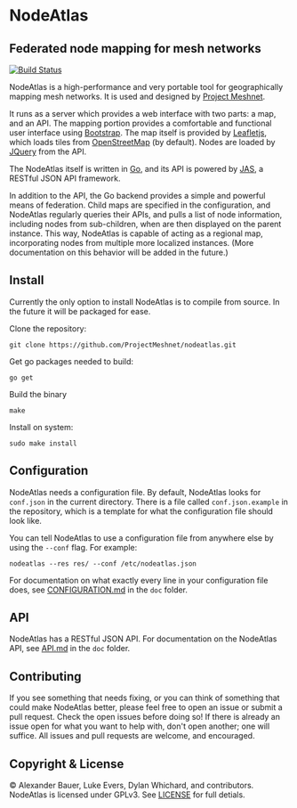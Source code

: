# NodeAtlas
## Federated node mapping for mesh networks

[![Build Status](https://travis-ci.org/ProjectMeshnet/nodeatlas.png?branch=master)](https://travis-ci.org/ProjectMeshnet/nodeatlas)

NodeAtlas is a high-performance and very portable tool for
geographically mapping mesh networks. It is used and designed by
[Project Meshnet][Atlas].

  [Atlas]: http://atlas.projectmeshnet.org
  [ProjectMeshnet]: https://projectmeshnet.org

It runs as a server which provides a web interface with two parts: a
map, and an API. The mapping portion provides a comfortable and
functional user interface using [Bootstrap][]. The map itself is
provided by [Leafletjs][], which loads tiles from [OpenStreetMap][]
(by default). Nodes are loaded by [JQuery][] from the API.

  [Bootstrap]: http://twitter.github.io/bootstrap/
  [Leafletjs]: http://leafletjs.com
  [JQuery]: http://jquery.com
  [OpenStreetMap]: http://www.openstreetmap.org

The NodeAtlas itself is written in [Go][], and its API is powered by
[JAS][], a RESTful JSON API framework.

  [Go]: http://golang.org
  [JAS]: https://github.com/coocood/jas#jas

In addition to the API, the Go backend provides a simple and powerful
means of federation. Child maps are specified in the configuration,
and NodeAtlas regularly queries their APIs, and pulls a list of node
information, including nodes from sub-children, when are then
displayed on the parent instance. This way, NodeAtlas is capable of
acting as a regional map, incorporating nodes from multiple more
localized instances. (More documentation on this behavior will be
added in the future.)


## Install

Currently the only option to install NodeAtlas is to compile from
source. In the future it will be packaged for ease.

Clone the repository:

```
git clone https://github.com/ProjectMeshnet/nodeatlas.git
```
Get go packages needed to build:
```
go get
```
Build the binary
```
make
```
Install on system:
```
sudo make install
```

## Configuration

NodeAtlas needs a configuration file. By default, NodeAtlas looks for
`conf.json` in the current directory. There is a file called
`conf.json.example` in the repository, which is a template for what
the configuration file should look like.

You can tell NodeAtlas to use a configuration file from anywhere else
by using the `--conf` flag. For example:

```
nodeatlas --res res/ --conf /etc/nodeatlas.json
```

For documentation on what exactly every line in your configuration
file does, see [CONFIGURATION.md][] in the `doc` folder.

  [CONFIGURATION.md]: ./doc/CONFIGURATION.md

## API

NodeAtlas has a RESTful JSON API. For documentation on the NodeAtlas
API, see [API.md][] in the `doc` folder.

  [API.md]: ./doc/API.md

## Contributing

If you see something that needs fixing, or you can think of something
that could make NodeAtlas better, please feel free to open an issue or
submit a pull request. Check the open issues before doing so! If there
is already an issue open for what you want to help with, don't open
another; one will suffice. All issues and pull requests are welcome,
and encouraged.

## Copyright & License

&copy; Alexander Bauer, Luke Evers, Dylan Whichard, and
contributors. NodeAtlas is licensed under GPLv3. See [LICENSE][] for
full detials.

  [LICENSE]: ./LICENSE
